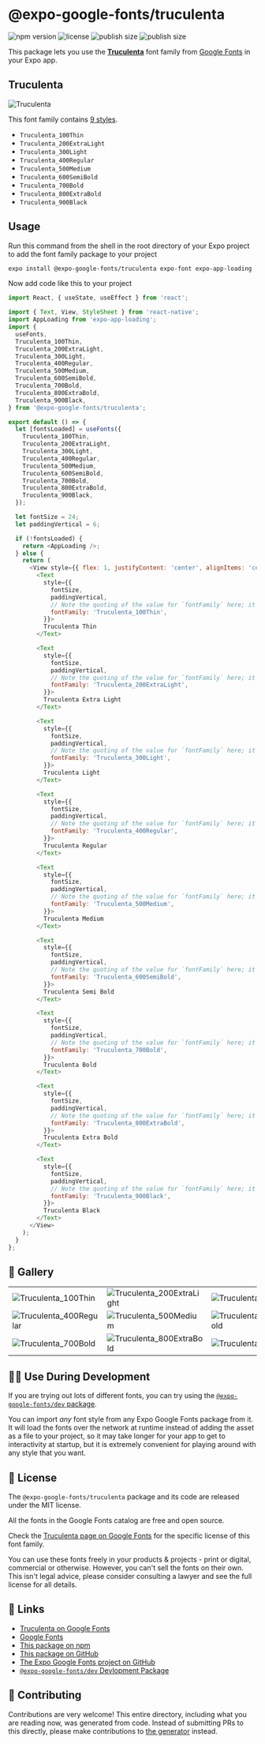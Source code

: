 # @expo-google-fonts/truculenta

![npm version](https://flat.badgen.net/npm/v/@expo-google-fonts/truculenta)
![license](https://flat.badgen.net/github/license/expo/google-fonts)
![publish size](https://flat.badgen.net/packagephobia/install/@expo-google-fonts/truculenta)
![publish size](https://flat.badgen.net/packagephobia/publish/@expo-google-fonts/truculenta)

This package lets you use the [**Truculenta**](https://fonts.google.com/specimen/Truculenta) font family from [Google Fonts](https://fonts.google.com/) in your Expo app.

## Truculenta

![Truculenta](./font-family.png)

This font family contains [9 styles](#-gallery).

- `Truculenta_100Thin`
- `Truculenta_200ExtraLight`
- `Truculenta_300Light`
- `Truculenta_400Regular`
- `Truculenta_500Medium`
- `Truculenta_600SemiBold`
- `Truculenta_700Bold`
- `Truculenta_800ExtraBold`
- `Truculenta_900Black`

## Usage

Run this command from the shell in the root directory of your Expo project to add the font family package to your project
```sh
expo install @expo-google-fonts/truculenta expo-font expo-app-loading
```

Now add code like this to your project
```js
import React, { useState, useEffect } from 'react';

import { Text, View, StyleSheet } from 'react-native';
import AppLoading from 'expo-app-loading';
import {
  useFonts,
  Truculenta_100Thin,
  Truculenta_200ExtraLight,
  Truculenta_300Light,
  Truculenta_400Regular,
  Truculenta_500Medium,
  Truculenta_600SemiBold,
  Truculenta_700Bold,
  Truculenta_800ExtraBold,
  Truculenta_900Black,
} from '@expo-google-fonts/truculenta';

export default () => {
  let [fontsLoaded] = useFonts({
    Truculenta_100Thin,
    Truculenta_200ExtraLight,
    Truculenta_300Light,
    Truculenta_400Regular,
    Truculenta_500Medium,
    Truculenta_600SemiBold,
    Truculenta_700Bold,
    Truculenta_800ExtraBold,
    Truculenta_900Black,
  });

  let fontSize = 24;
  let paddingVertical = 6;

  if (!fontsLoaded) {
    return <AppLoading />;
  } else {
    return (
      <View style={{ flex: 1, justifyContent: 'center', alignItems: 'center' }}>
        <Text
          style={{
            fontSize,
            paddingVertical,
            // Note the quoting of the value for `fontFamily` here; it expects a string!
            fontFamily: 'Truculenta_100Thin',
          }}>
          Truculenta Thin
        </Text>

        <Text
          style={{
            fontSize,
            paddingVertical,
            // Note the quoting of the value for `fontFamily` here; it expects a string!
            fontFamily: 'Truculenta_200ExtraLight',
          }}>
          Truculenta Extra Light
        </Text>

        <Text
          style={{
            fontSize,
            paddingVertical,
            // Note the quoting of the value for `fontFamily` here; it expects a string!
            fontFamily: 'Truculenta_300Light',
          }}>
          Truculenta Light
        </Text>

        <Text
          style={{
            fontSize,
            paddingVertical,
            // Note the quoting of the value for `fontFamily` here; it expects a string!
            fontFamily: 'Truculenta_400Regular',
          }}>
          Truculenta Regular
        </Text>

        <Text
          style={{
            fontSize,
            paddingVertical,
            // Note the quoting of the value for `fontFamily` here; it expects a string!
            fontFamily: 'Truculenta_500Medium',
          }}>
          Truculenta Medium
        </Text>

        <Text
          style={{
            fontSize,
            paddingVertical,
            // Note the quoting of the value for `fontFamily` here; it expects a string!
            fontFamily: 'Truculenta_600SemiBold',
          }}>
          Truculenta Semi Bold
        </Text>

        <Text
          style={{
            fontSize,
            paddingVertical,
            // Note the quoting of the value for `fontFamily` here; it expects a string!
            fontFamily: 'Truculenta_700Bold',
          }}>
          Truculenta Bold
        </Text>

        <Text
          style={{
            fontSize,
            paddingVertical,
            // Note the quoting of the value for `fontFamily` here; it expects a string!
            fontFamily: 'Truculenta_800ExtraBold',
          }}>
          Truculenta Extra Bold
        </Text>

        <Text
          style={{
            fontSize,
            paddingVertical,
            // Note the quoting of the value for `fontFamily` here; it expects a string!
            fontFamily: 'Truculenta_900Black',
          }}>
          Truculenta Black
        </Text>
      </View>
    );
  }
};

```

## 🔡 Gallery


||||
|-|-|-|
|![Truculenta_100Thin](./Truculenta_100Thin.ttf.png)|![Truculenta_200ExtraLight](./Truculenta_200ExtraLight.ttf.png)|![Truculenta_300Light](./Truculenta_300Light.ttf.png)||
|![Truculenta_400Regular](./Truculenta_400Regular.ttf.png)|![Truculenta_500Medium](./Truculenta_500Medium.ttf.png)|![Truculenta_600SemiBold](./Truculenta_600SemiBold.ttf.png)||
|![Truculenta_700Bold](./Truculenta_700Bold.ttf.png)|![Truculenta_800ExtraBold](./Truculenta_800ExtraBold.ttf.png)|![Truculenta_900Black](./Truculenta_900Black.ttf.png)||


## 👩‍💻 Use During Development

If you are trying out lots of different fonts, you can try using the [`@expo-google-fonts/dev` package](https://github.com/expo/google-fonts/tree/master/font-packages/dev#readme).

You can import *any* font style from any Expo Google Fonts package from it. It will load the fonts
over the network at runtime instead of adding the asset as a file to your project, so it may take longer
for your app to get to interactivity at startup, but it is extremely convenient
for playing around with any style that you want.

## 📖 License

The `@expo-google-fonts/truculenta` package and its code are released under the MIT license.

All the fonts in the Google Fonts catalog are free and open source.

Check the [Truculenta page on Google Fonts](https://fonts.google.com/specimen/Truculenta) for the specific license of this font family.

You can use these fonts freely in your products & projects - print or digital, commercial or otherwise. However, you can't sell the fonts on their own. This isn't legal advice, please consider consulting a lawyer and see the full license for all details.

## 🔗 Links

- [Truculenta on Google Fonts](https://fonts.google.com/specimen/Truculenta)
- [Google Fonts](https://fonts.google.com/)
- [This package on npm](https://www.npmjs.com/package/@expo-google-fonts/truculenta)
- [This package on GitHub](https://github.com/expo/google-fonts/tree/master/font-packages/truculenta)
- [The Expo Google Fonts project on GitHub](https://github.com/expo/google-fonts)
- [`@expo-google-fonts/dev` Devlopment Package](https://github.com/expo/google-fonts/tree/master/font-packages/dev)

## 🤝 Contributing

Contributions are very welcome! This entire directory, including what you are reading now, was generated from code. Instead of submitting PRs to this directly, please make contributions to [the generator](https://github.com/expo/google-fonts/tree/master/packages/generator) instead.
